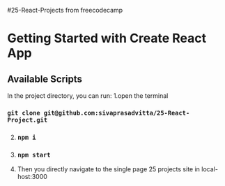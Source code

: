 #25-React-Projects from freecodecamp

# Getting Started with Create React App



## Available Scripts

In the project directory, you can run:
1.open the terminal 
### `git clone git@github.com:sivaprasadvitta/25-React-Project.git`

2. ### `npm i`
3. ### `npm start`
4. Then you directly navigate to the single page 25 projects site in local-host:3000


